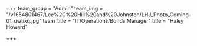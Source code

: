 +++
team_group = "Admin"
team_img = "/v1654801467/Lee%2C%20Hill%20and%20Johnston/LHJ_Photo_Coming-01_uwtixq.jpg"
team_title = "IT/Operations/Bonds Manager"
title = "Haley Howard"

+++
